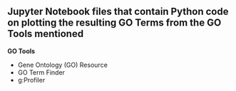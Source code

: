 ## Jupyter Notebook files that contain Python code on plotting the resulting GO Terms from the GO Tools mentioned
**GO Tools**
  - Gene Ontology (GO) Resource
  - GO Term Finder
  - g:Profiler
